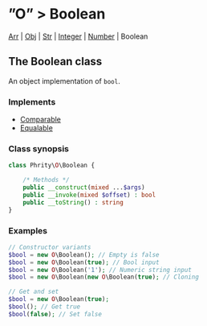 # ”O” > Boolean

[Arr](class.arr.md) | [Obj](class.obj.md) | [Str](class.str.md) | [Integer](class.integer.md) | [Number](class.number.md) | Boolean

## The Boolean class

An object implementation of `bool`.

### Implements

* [Comparable](https://github.com/sirn-se/phrity-comparison)
* [Equalable](https://github.com/sirn-se/phrity-comparison)

###  Class synopsis

```php
class Phrity\O\Boolean {

    /* Methods */
    public __construct(mixed ...$args)
    public __invoke(mixed $offset) : bool
    public __toString() : string
}
```

###  Examples

```php
// Constructor variants
$bool = new O\Boolean(); // Empty is false
$bool = new O\Boolean(true); // Bool input
$bool = new O\Boolean('1'); // Numeric string input
$bool = new O\Boolean(new O\Boolean(true); // Cloning

// Get and set
$bool = new O\Boolean(true);
$bool(); // Get true
$bool(false); // Set false
```

